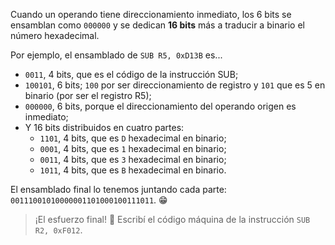 Cuando un operando tiene direccionamiento inmediato, los 6 bits se ensamblan como `000000` y se dedican **16 bits** más a traducir a binario el número hexadecimal.

Por ejemplo, el ensamblado de `SUB R5, 0xD13B` es...

* `0011`, 4 bits, que es el código de la instrucción SUB;
* `100101`, 6 bits; `100` por ser direccionamiento de registro y `101` que es 5 en binario (por ser el registro R5);
* `000000`, 6 bits, porque el direccionamiento del operando origen es inmediato;
* Y 16 bits distribuidos en cuatro partes:
  * `1101`, 4 bits, que es `D` hexadecimal en binario;
  * `0001`, 4 bits, que es `1` hexadecimal en binario;
  * `0011`, 4 bits, que es `3` hexadecimal en binario;
  * `1011`, 4 bits, que es `B` hexadecimal en binario.

El ensamblado final lo tenemos juntando cada parte: `00111001010000001101000100111011`. :grin:

> ¡El esfuerzo final! :muscle: Escribí el código máquina de la instrucción `SUB R2, 0xF012`.